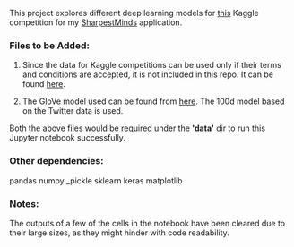 This project explores different deep learning models for [this](https://www.kaggle.com/c/jigsaw-toxic-comment-classification-challenge) Kaggle competition for my [SharpestMinds](https://www.sharpestminds.com/) application.

### Files to be Added:
1. Since the data for Kaggle competitions can be used only if their terms and conditions are accepted, it is not included in this 
repo. It can be found [here](https://www.kaggle.com/c/jigsaw-toxic-comment-classification-challenge/data).

2. The GloVe model used can be found from [here](https://nlp.stanford.edu/projects/glove/). The 100d model based on the Twitter data is used.

Both the above files would be required under the **'data'** dir to run this Jupyter notebook successfully.

### Other dependencies:
pandas
numpy
_pickle
sklearn
keras
matplotlib

### Notes:
The outputs of a few of the cells in the notebook have been cleared due to their large sizes, as they might hinder with code readability.
